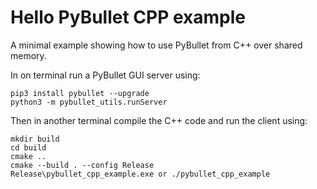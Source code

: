 # Hello PyBullet CPP example

A minimal example showing how to use PyBullet from C++ over shared memory.

In on terminal run a PyBullet GUI server using:
```
pip3 install pybullet --upgrade
python3 -m pybullet_utils.runServer
```
Then in another terminal compile the C++ code and run the client using:
```
mkdir build
cd build
cmake ..
cmake --build . --config Release
Release\pybullet_cpp_example.exe or ./pybullet_cpp_example
```
